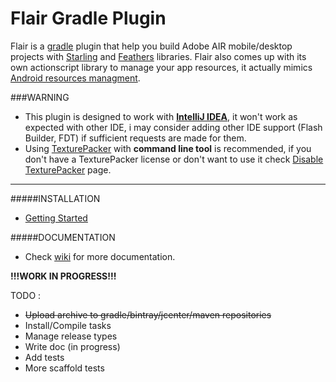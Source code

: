 # Flair Gradle Plugin
Flair is a [gradle](http://gradle.org/) plugin that help you build Adobe AIR mobile/desktop projects with [Starling](https://github.com/Gamua/Starling-Framework) and [Feathers](https://github.com/BowlerHatLLC/feathers) libraries. Flair also comes up with its own actionscript library to manage your app resources, it actually mimics [Android resources managment](http://developer.android.com/guide/topics/resources/providing-resources.html).

###WARNING
* This plugin is designed to work with [**IntelliJ IDEA**](https://www.jetbrains.com/idea/), it won't work as expected with other IDE, i may consider adding other IDE support (Flash Builder, FDT) if sufficient requests are made for them.
* Using [TexturePacker](https://www.codeandweb.com/texturepacker) with **command line tool** is recommended, if you don't have a TexturePacker license or don't want to use it check [Disable TexturePacker](https://github.com/SamYStudiO/flair-gradle-plugin/wiki/Disable-TexturePacker) page.

___
#####INSTALLATION
* [Getting Started](https://github.com/SamYStudiO/flair-gradle-plugin/wiki/Getting-Started)

#####DOCUMENTATION
* Check [wiki](https://github.com/SamYStudiO/flair-gradle-plugin/wiki) for more documentation.

**!!!WORK IN PROGRESS!!!**

TODO :
* ~~Upload archive to gradle/bintray/jcenter/maven repositories~~
* Install/Compile tasks
* Manage release types
* Write doc (in progress)
* Add tests
* More scaffold tests
